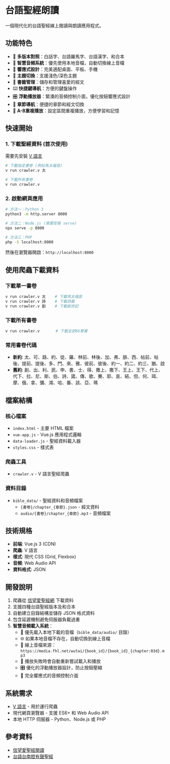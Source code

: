 # 台語聖經朗讀

一個現代化的台語聖經線上閱讀與朗讀應用程式。

## 功能特色

- 📖 **多版本對照**：白話字、台語羅馬字、台語漢字、和合本
- 🎵 **智慧音頻系統**：優先使用本地音檔，自動切換線上音檔
- 📱 **響應式設計**：完美適配桌面、平板、手機
- 🌙 **主題切換**：支援淺色/深色主題
- 🔖 **書籤管理**：儲存和管理喜愛的經文
- ⌨️ **快捷鍵導航**：方便的鍵盤操作
- 🎛️ **浮動播放器**：緊湊的音頻控制介面，優化按鈕響應式設計
- 📍 **章節導航**：便捷的章節和經文切換
- 🔄 **A-B重複播放**：設定區間重複播放，方便學習和記憶

## 快速開始

### 1. 下載聖經資料 (首次使用)

需要先安裝 [V 語言](https://vlang.io/)

```bash
# 下載指定書卷 (例如馬太福音)
v run crawler.v 太

# 下載所有書卷
v run crawler.v
```

### 2. 啟動網頁應用

```bash
# 方法一：Python 3
python3 -m http.server 8000

# 方法二：Node.js (需要安裝 serve)
npx serve -p 8000

# 方法三：PHP
php -S localhost:8000
```

然後在瀏覽器開啟：`http://localhost:8000`

## 使用爬蟲下載資料

### 下載單一書卷
```bash
v run crawler.v 太    # 下載馬太福音
v run crawler.v 詩    # 下載詩篇
v run crawler.v 創    # 下載創世記
```

### 下載所有書卷
```bash
v run crawler.v       # 下載全部66卷書
```

### 常用書卷代碼
- **新約**: 太、可、路、約、徒、羅、林前、林後、加、弗、腓、西、帖前、帖後、提前、提後、多、門、來、雅、彼前、彼後、約一、約二、約三、猶、啟
- **舊約**: 創、出、利、民、申、書、士、得、撒上、撒下、王上、王下、代上、代下、拉、尼、斯、伯、詩、箴、傳、歌、賽、耶、哀、結、但、何、珥、摩、俄、拿、彌、鴻、哈、番、該、亞、瑪

## 檔案結構

### 核心檔案
- `index.html` - 主要 HTML 檔案
- `vue-app.js` - Vue.js 應用程式邏輯
- `data-loader.js` - 聖經資料載入器
- `styles.css` - 樣式表

### 爬蟲工具
- `crawler.v` - V 語言聖經爬蟲 

### 資料目錄
- `bible_data/` - 聖經資料和音頻檔案
  - `{書卷}/chapter_{章節}.json` - 經文資料
  - `audio/{書卷}/chapter_{章節}.mp3` - 音頻檔案

## 技術規格

- **前端**: Vue.js 3 (CDN)
- **爬蟲**: V 語言
- **樣式**: 現代 CSS (Grid, Flexbox)
- **音頻**: Web Audio API
- **資料格式**: JSON

## 開發說明

1. 爬蟲從 [信望愛聖經網](https://bible.fhl.net/) 下載資料
2. 支援四種台語聖經版本及和合本
3. 自動建立目錄結構並儲存 JSON 格式資料
4. 包含延遲機制避免伺服器負載過重
5. **智慧音頻載入系統**：
   - 🎯 優先載入本地下載的音檔（`bible_data/audio/` 目錄）
   - 🌐 如果本地音檔不存在，自動切換到線上音檔
   - 📡 線上音檔來源：`https://media.fhl.net/wutai/{book_id}/{book_id}_{chapter:03d}.mp3`
   - 🔄 播放失敗時會自動重新嘗試載入和播放
   - 🎛️ 優化的浮動播放器設計，防止按鈕壓縮
   - 📱 完全響應式的音頻控制介面

## 系統需求

- [V 語言](https://vlang.io/) - 用於運行爬蟲
- 現代網頁瀏覽器 - 支援 ES6+ 和 Web Audio API
- 本地 HTTP 伺服器 - Python、Node.js 或 PHP

## 參考資料

- [信望愛聖經閱讀](https://bible.fhl.net/new/read.php?chineses=%E5%A4%AA&strongflag=0&SSS=0&nodic=0&VERSION1=unv&VERSION16=bklcl&VERSION27=tghg&VERSION32=bklcl&VERSION33=bklhl&TABFLAG=1&nodic=0&chap=1)
- [台語台南腔有聲聖經](https://bkbible.fhl.net/new/audio_hb.php?version=15)